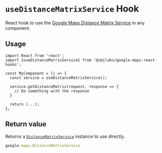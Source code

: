# `useDistanceMatrixService` Hook

React hook to use the [Google Maps Distance Matrix Service](https://developers.google.com/maps/documentation/javascript/distancematrix) in any component.

## Usage

```tsx
import React from 'react';
import {useDistanceMatrixService} from '@ubilabs/google-maps-react-hooks';

const MyComponent = () => {
  const service = useDistanceMatrixService();

  service.getDistanceMatrix(request, response => {
    // Do something with the response
  }

  return (...);
};
```

## Return value

Returns a [`DistanceMatrixService`](google.maps.DistanceMatrixService) instance to use directly.

```TypeScript
google.maps.DistanceMatrixService
```
